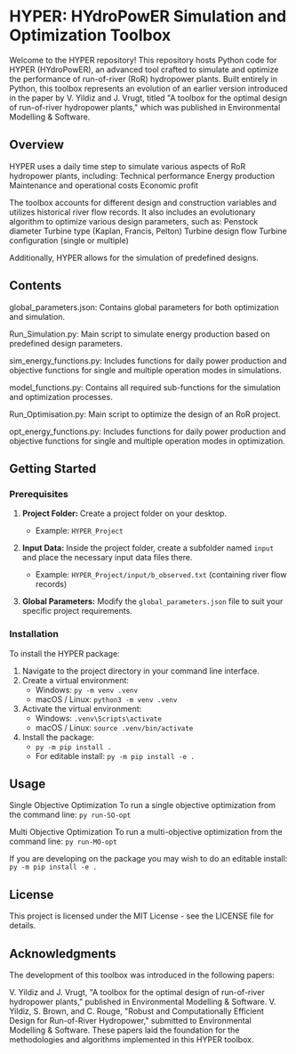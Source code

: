 
# HYPER: HYdroPowER Simulation and Optimization Toolbox

Welcome to the HYPER repository! This repository hosts Python code for HYPER (HYdroPowER), an advanced tool crafted to simulate and optimize the performance of run-of-river (RoR) hydropower plants. Built entirely in Python, this toolbox represents an evolution of an earlier version introduced in the paper by V. Yildiz and J. Vrugt, titled "A toolbox for the optimal design of run-of-river hydropower plants," which was published in Environmental Modelling & Software.

## Overview 

HYPER uses a daily time step to simulate various aspects of RoR hydropower plants, including:
Technical performance
Energy production
Maintenance and operational costs
Economic profit

The toolbox accounts for different design and construction variables and utilizes historical river flow records. It also includes an evolutionary algorithm to optimize various design parameters, such as:
Penstock diameter
Turbine type (Kaplan, Francis, Pelton)
Turbine design flow
Turbine configuration (single or multiple)

Additionally, HYPER allows for the simulation of predefined designs.

## Contents

global_parameters.json: Contains global parameters for both optimization and simulation.

Run_Simulation.py: Main script to simulate energy production based on predefined design parameters.

sim_energy_functions.py: Includes functions for daily power production and objective functions for single and multiple operation modes in simulations.

model_functions.py: Contains all required sub-functions for the simulation and optimization processes.

Run_Optimisation.py: Main script to optimize the design of an RoR project.

opt_energy_functions.py: Includes functions for daily power production and objective functions for single and multiple operation modes in optimization.

## Getting Started

### Prerequisites

1. **Project Folder:** Create a project folder on your desktop.
   - Example: `HYPER_Project`
   
2. **Input Data:** Inside the project folder, create a subfolder named `input` and place the necessary input data files there.
   - Example: `HYPER_Project/input/b_observed.txt` (containing river flow records)

3. **Global Parameters:** Modify the `global_parameters.json` file to suit your specific project requirements.

### Installation

To install the HYPER package:

1. Navigate to the project directory in your command line interface.
2. Create a virtual environment:
   - Windows: `py -m venv .venv`
   - macOS / Linux: `python3 -m venv .venv`
3. Activate the virtual environment:
   - Windows: `.venv\Scripts\activate`
   - macOS / Linux: `source .venv/bin/activate`
4. Install the package:
   - `py -m pip install .`
   - For editable install: `py -m pip install -e .`

## Usage

Single Objective Optimization
To run a single objective optimization from the command line:
 `py run-SO-opt`

Multi Objective Optimization
To run a multi-objective optimization from the command line:
`py run-MO-opt`

If you are developing on the package you may wish to do an editable install: `py -m pip install -e .`


## License
This project is licensed under the MIT License - see the LICENSE file for details.

## Acknowledgments
The development of this toolbox was introduced in the following papers:

V. Yildiz and J. Vrugt, "A toolbox for the optimal design of run-of-river hydropower plants," published in Environmental Modelling & Software.
V. Yildiz, S. Brown, and C. Rouge, "Robust and Computationally Efficient Design for Run-of-River Hydropower," submitted to Environmental Modelling & Software.
These papers laid the foundation for the methodologies and algorithms implemented in this HYPER toolbox.
